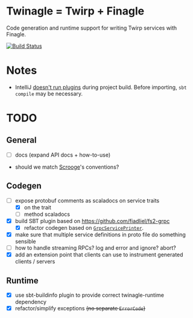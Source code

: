 # Twinagle = Twirp + Finagle

Code generation and runtime support for writing Twirp services with Finagle.

[![Build Status](https://api.cirrus-ci.com/github/ccmtaylor/twinagle.svg)](https://cirrus-ci.com/github/ccmtaylor/twinagle)
# Notes

* IntelliJ [doesn't run plugins][intellij] during project build. Before importing,
 `sbt compile` may be necessary. 

# TODO

## General

* [ ] docs (expand API docs + how-to-use)
* should we match [Scrooge](https://twitter.github.io/scrooge/Finagle.html#creating-a-server)'s conventions?

## Codegen
* [ ] expose protobuf comments as scaladocs on service traits
  - [x] on the trait
  - [ ] method scaladocs
* [x] build SBT plugin based on https://github.com/fiadliel/fs2-grpc
  - [x] refactor codegen based on [`GrpcServicePrinter`][GrpcServicePrinter]. 
* [x] make sure that multiple service definitions in proto file do something sensible
* [ ] how to handle streaming RPCs? log and error and ignore? abort?
* [x] add an extension point that clients can use to instrument generated clients / servers

## Runtime

* [x] use sbt-buildinfo plugin to provide correct twinagle-runtime dependency
* [x] refactor/simplify exceptions ~~(no separate `ErrorCode`)~~

[intellij]: https://intellij-support.jetbrains.com/hc/en-us/community/posts/206825945-sbt-tasks-as-part-of-the-normal-build
[GrpcServicePrinter]: https://github.com/scalapb/ScalaPB/blob/master/compiler-plugin/src/main/scala/scalapb/compiler/GrpcServicePrinter.scala
